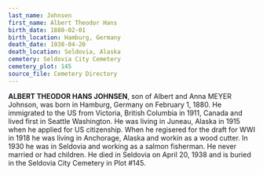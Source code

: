 ```yaml
---
last_name: Johnsen
first_name: Albert Theodor Hans
birth_date: 1880-02-01
birth_location: Hamburg, Germany
death_date: 1938-04-20
death_location: Seldovia, Alaska
cemetery: Seldovia City Cemetery
cemetery_plot: 145
source_file: Cemetery Directory
---
```

**ALBERT THEODOR HANS JOHNSEN**, son of Albert and Anna MEYER Johnson, was born in Hamburg, Germany on February 1, 1880. He immigrated to the US from Victoria, British Columbia in 1911, Canada and lived first in Seattle Washington. He was living in Juneau, Alaska in 1915 when he applied for US citizenship.  When he regisered for the draft for WWI in 1918 he was living in Anchorage, Alaska and workin as a wood cutter. In 1930 he was in Seldovia and working as a salmon fisherman. He never married or had children. He died in Seldovia on April 20, 1938 and is buried in the Seldovia City Cemetery in Plot #145. 